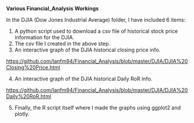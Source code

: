 **Various Financial_Analysis Workings**

  In the DJIA (Dow Jones Industrial Average) folder, I have included 6 items:
  1. A python script used to download a csv file of historical stock price information for the DJIA.
  2. The csv file I created in the above step.
  3. An interactive graph of the DJIA historical closing price info.
  
  https://github.com/Ianfm94/Financial_Analysis/blob/master/DJIA/DJIA%20Closing%20Price.html
  
  4. An interactive graph of the DJIA historical Daily RoR info.
  
  https://github.com/Ianfm94/Financial_Analysis/blob/master/DJIA/DJIA%20Daily%20RoR.html
  
  5. Finally, the R script itself where I made the graphs using ggplot2 and plotly.
